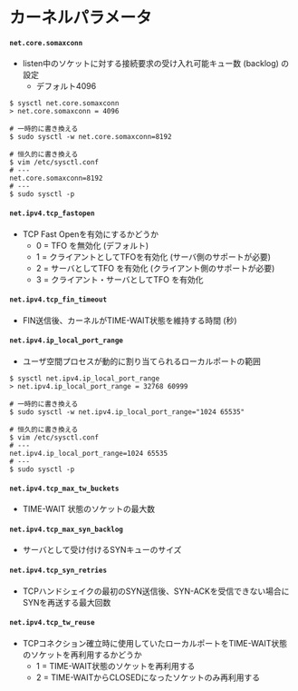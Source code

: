 # カーネルパラメータ
#### `net.core.somaxconn`
- listen中のソケットに対する接続要求の受け入れ可能キュー数 (backlog) の設定
  - デフォルト4096

```
$ sysctl net.core.somaxconn
> net.core.somaxconn = 4096

# 一時的に書き換える
$ sudo sysctl -w net.core.somaxconn=8192

# 恒久的に書き換える
$ vim /etc/sysctl.conf
# ---
net.core.somaxconn=8192
# ---
$ sudo sysctl -p
```

#### `net.ipv4.tcp_fastopen`
- TCP Fast Openを有効にするかどうか
  - 0 = TFO を無効化 (デフォルト)
  - 1 = クライアントとしてTFOを有効化 (サーバ側のサポートが必要)
  - 2 = サーバとしてTFO を有効化 (クライアント側のサポートが必要)
  - 3 = クライアント・サーバとしてTFO を有効化

#### `net.ipv4.tcp_fin_timeout`
- FIN送信後、カーネルがTIME-WAIT状態を維持する時間 (秒)

#### `net.ipv4.ip_local_port_range`
- ユーザ空間プロセスが動的に割り当てられるローカルポートの範囲

```
$ sysctl net.ipv4.ip_local_port_range
> net.ipv4.ip_local_port_range = 32768 60999

# 一時的に書き換える
$ sudo sysctl -w net.ipv4.ip_local_port_range="1024 65535"

# 恒久的に書き換える
$ vim /etc/sysctl.conf
# ---
net.ipv4.ip_local_port_range=1024 65535
# ---
$ sudo sysctl -p
```

#### `net.ipv4.tcp_max_tw_buckets`
- TIME-WAIT 状態のソケットの最大数

#### `net.ipv4.tcp_max_syn_backlog`
- サーバとして受け付けるSYNキューのサイズ

#### `net.ipv4.tcp_syn_retries`
- TCPハンドシェイクの最初のSYN送信後、SYN-ACKを受信できない場合にSYNを再送する最大回数

#### `net.ipv4.tcp_tw_reuse`
- TCPコネクション確立時に使用していたローカルポートをTIME-WAIT状態のソケットを再利用するかどうか
  - 1 = TIME-WAIT状態のソケットを再利用する
  - 2 = TIME-WAITからCLOSEDになったソケットのみ再利用する
